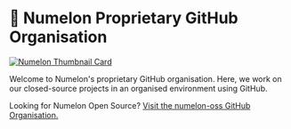 # 🍉 Numelon Proprietary GitHub Organisation
[![Numelon Thumbnail Card](https://wcdn.numelon.com/branding/thumb-card.png)](https://numelon.com)

Welcome to Numelon's proprietary GitHub organisation. Here, we work on our closed-source projects in an organised environment using GitHub.

Looking for Numelon Open Source? [Visit the numelon-oss GitHub Organisation.](@numelon-oss)